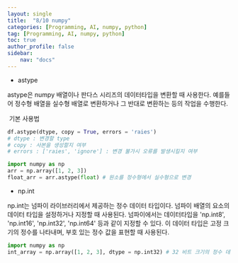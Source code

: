 ```yaml
---
layout: single
title:  "8/10 numpy"
categories: [Programming, AI, numpy, python]
tag: [Programming, AI, numpy, python]
toc: true
author_profile: false
sidebar:
    nav: "docs"
---
```


* astype

astype은 numpy 배열이나 판다스 시리즈의 데이터타입을 변환할 때 사용한다. 예를들어 정수형 배열을 실수형 배열로 변환하거나 그 반대로 변환하는 등의 작업을 수행한다.

​	기본 사용법

```python
df.astype(dtype, copy = True, errors = 'raies')
# dtype : 변경할 type
# copy : 사본을 생성할지 여부
# errors : ['raies', 'ignore'] : 변경 불가시 오류를 발생시킬지 여부
```



```python
import numpy as np
arr = np.array([1, 2, 3])
float_arr = arr.astype(float) # 원소를 정수형에서 실수형으로 변경
```



* np.int

np.int는 넘파이 라이브러리에서 제공하는 정수 데이터 타입이다. 넘파이 배열의 요소의 데이터 타입을 설정하거나 지정할 때 사용된다. 넘파이에서는 데이터타입을 'np.int8', 'np.int16', 'np.int32', 'np.int64' 등과 같이 지정할 수 있다. 이 데이터 타입은 고정 크기의 정수를 나타내며, 부호 있는 정수 값을 표현할 때 사용된다.

```python
import numpy as np
int_array = np.array([1, 2, 3], dtype = np.int32) # 32 비트 크기의 정수 데이터타입을 의미한다.
```

​	